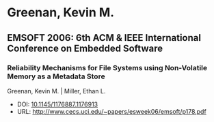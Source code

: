 # Greenan, Kevin M.

## EMSOFT 2006: 6th ACM & IEEE International Conference on Embedded Software

### Reliability Mechanisms for File Systems using Non-Volatile Memory as a Metadata Store
Greenan, Kevin M. | Miller, Ethan L.
* DOI: [10.1145/1176887.1176913](https://doi.org/10.1145/1176887.1176913)
* URL: <http://www.cecs.uci.edu/~papers/esweek06/emsoft/p178.pdf>

